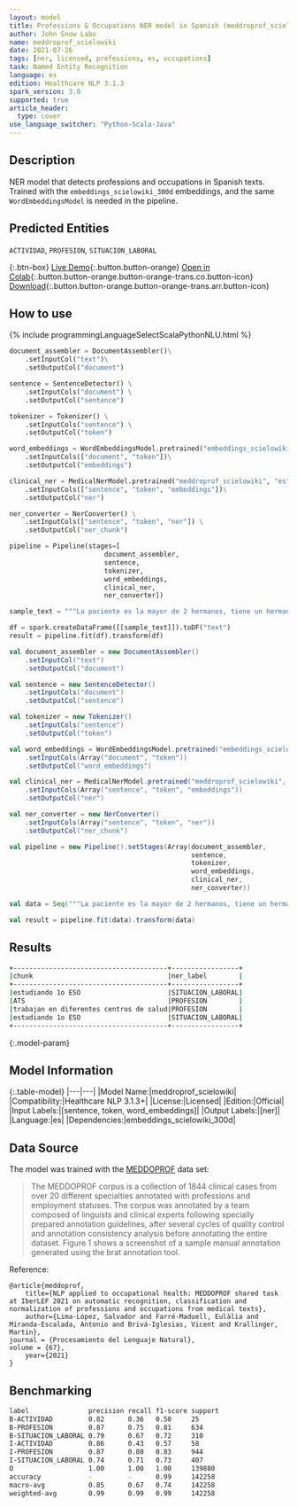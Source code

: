 ```yaml
---
layout: model
title: Professions & Occupations NER model in Spanish (meddroprof_scielowiki)
author: John Snow Labs
name: meddroprof_scielowiki
date: 2021-07-26
tags: [ner, licensed, prefessions, es, occupations]
task: Named Entity Recognition
language: es
edition: Healthcare NLP 3.1.3
spark_version: 3.0
supported: true
article_header:
  type: cover
use_language_switcher: "Python-Scala-Java"
---
```



## Description


NER model that detects professions and occupations in Spanish texts. Trained with the `embeddings_scielowiki_300d` embeddings, and the same `WordEmbeddingsModel` is needed in the pipeline.


## Predicted Entities


`ACTIVIDAD`, `PROFESION`, `SITUACION_LABORAL`


{:.btn-box}
[Live Demo](https://demo.johnsnowlabs.com/healthcare/NER_PROFESSIONS_ES/){:.button.button-orange}
[Open in Colab](https://colab.research.google.com/github/JohnSnowLabs/spark-nlp-workshop/blob/master/tutorials/streamlit_notebooks/healthcare/NER_PROFESSIONS_ES.ipynb){:.button.button-orange.button-orange-trans.co.button-icon}
[Download](https://s3.amazonaws.com/auxdata.johnsnowlabs.com/clinical/models/meddroprof_scielowiki_es_3.1.3_3.0_1627328955264.zip){:.button.button-orange.button-orange-trans.arr.button-icon}


## How to use






<div class="tabs-box" markdown="1">
{% include programmingLanguageSelectScalaPythonNLU.html %}

```python
document_assembler = DocumentAssembler()\
    .setInputCol("text")\
    .setOutputCol("document")

sentence = SentenceDetector() \
    .setInputCols("document") \
    .setOutputCol("sentence")

tokenizer = Tokenizer() \
    .setInputCols("sentence") \
    .setOutputCol("token")

word_embeddings = WordEmbeddingsModel.pretrained("embeddings_scielowiki_300d", "es", "clinical/models")\
    .setInputCols(["document", "token"])\
    .setOutputCol("embeddings")

clinical_ner = MedicalNerModel.pretrained("meddroprof_scielowiki", "es", "clinical/models")\
    .setInputCols(["sentence", "token", "embeddings"])\
    .setOutputCol("ner")

ner_converter = NerConverter() \
    .setInputCols(["sentence", "token", "ner"]) \
    .setOutputCol("ner_chunk")

pipeline = Pipeline(stages=[
                        document_assembler, 
                        sentence,
                        tokenizer,
                        word_embeddings,
                        clinical_ner,
                        ner_converter])

sample_text = """La paciente es la mayor de 2 hermanos, tiene un hermano de 13 años estudiando 1o ESO. Sus padres son ambos ATS , trabajan en diferentes centros de salud estudiando 1o ESO"""

df = spark.createDataFrame([[sample_text]]).toDF("text")
result = pipeline.fit(df).transform(df)
```
```scala
val document_assembler = new DocumentAssembler()
    .setInputCol("text")
    .setOutputCol("document")

val sentence = new SentenceDetector() 
    .setInputCols("document") 
    .setOutputCol("sentence")

val tokenizer = new Tokenizer() 
    .setInputCols("sentence") 
    .setOutputCol("token")

val word_embeddings = WordEmbeddingsModel.pretrained("embeddings_scielowiki_300d", "es", "clinical/models")
    .setInputCols(Array("document", "token"))
    .setOutputCol("word_embeddings")

val clinical_ner = MedicalNerModel.pretrained("meddroprof_scielowiki", "es", "clinical/models")
    .setInputCols(Array("sentence", "token", "embeddings"))
    .setOutputCol("ner")

val ner_converter = new NerConverter() 
    .setInputCols(Array("sentence", "token", "ner")) 
    .setOutputCol("ner_chunk")

val pipeline = new Pipeline().setStages(Array(document_assembler, 
                                              sentence, 
                                              tokenizer, 
                                              word_embeddings, 
                                              clinical_ner, 
                                              ner_converter))

val data = Seq("""La paciente es la mayor de 2 hermanos, tiene un hermano de 13 años estudiando 1o ESO. Sus padres son ambos ATS , trabajan en diferentes centros de salud estudiando 1o ESO""").toDS.toDF("text")

val result = pipeline.fit(data).transform(data)
```
</div>


## Results


```bash
+---------------------------------------+-----------------+
|chunk                                  |ner_label        |
+---------------------------------------+-----------------+
|estudiando 1o ESO                      |SITUACION_LABORAL|
|ATS                                    |PROFESION        |
|trabajan en diferentes centros de salud|PROFESION        |
|estudiando 1o ESO                      |SITUACION_LABORAL|
+---------------------------------------+-----------------+
```


{:.model-param}
## Model Information


{:.table-model}
|---|---|
|Model Name:|meddroprof_scielowiki|
|Compatibility:|Healthcare NLP 3.1.3+|
|License:|Licensed|
|Edition:|Official|
|Input Labels:|[sentence, token, word_embeddings]|
|Output Labels:|[ner]|
|Language:|es|
|Dependencies:|embeddings_scielowiki_300d|


## Data Source


The model was trained with the [MEDDOPROF](https://temu.bsc.es/meddoprof/data/) data set:


> The MEDDOPROF corpus is a collection of 1844 clinical cases from over 20 different specialties annotated with professions and employment statuses. The corpus was annotated by a team composed of linguists and clinical experts following specially prepared annotation guidelines, after several cycles of quality control and annotation consistency analysis before annotating the entire dataset. Figure 1 shows a screenshot of a sample manual annotation generated using the brat annotation tool.


Reference:


```
@article{meddoprof,
    title={NLP applied to occupational health: MEDDOPROF shared task at IberLEF 2021 on automatic recognition, classification and normalization of professions and occupations from medical texts},
    author={Lima-López, Salvador and Farré-Maduell, Eulàlia and Miranda-Escalada, Antonio and Brivá-Iglesias, Vicent and Krallinger, Martin},
journal = {Procesamiento del Lenguaje Natural},
volume = {67},
    year={2021}
}
```


## Benchmarking


```bash
label               precision recall f1-score support
B-ACTIVIDAD         0.82      0.36   0.50     25     
B-PROFESION         0.87      0.75   0.81     634    
B-SITUACION_LABORAL 0.79      0.67   0.72     310    
I-ACTIVIDAD         0.86      0.43   0.57     58     
I-PROFESION         0.87      0.80   0.83     944    
I-SITUACION_LABORAL 0.74      0.71   0.73     407    
O                   1.00      1.00   1.00     139880 
accuracy            -         -      0.99     142258 
macro-avg           0.85      0.67   0.74     142258 
weighted-avg        0.99      0.99   0.99     142258 
```
<!--stackedit_data:
eyJoaXN0b3J5IjpbLTI4NDIwMTM0NF19
-->

